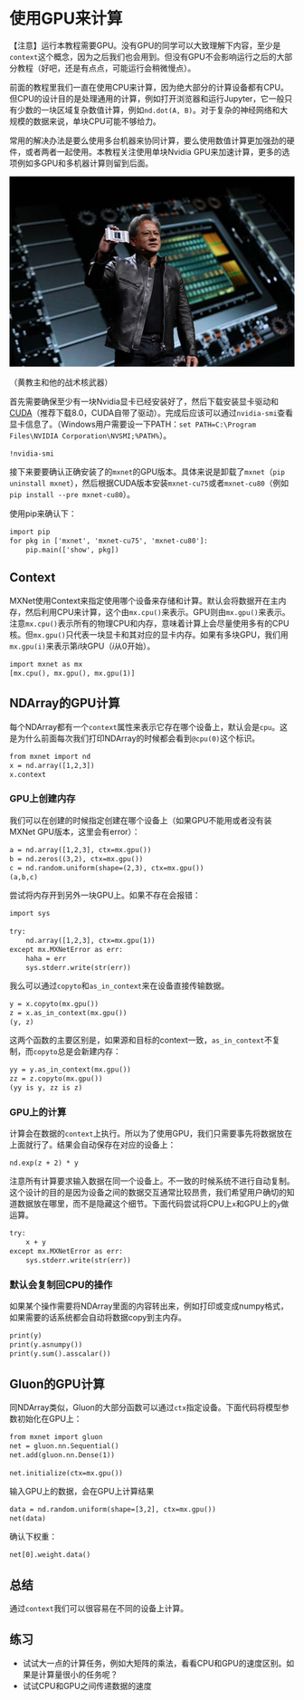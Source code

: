 # 使用GPU来计算

【注意】运行本教程需要GPU。没有GPU的同学可以大致理解下内容，至少是`context`这个概念，因为之后我们也会用到。但没有GPU不会影响运行之后的大部分教程（好吧，还是有点点，可能运行会稍微慢点）。

前面的教程里我们一直在使用CPU来计算，因为绝大部分的计算设备都有CPU。但CPU的设计目的是处理通用的计算，例如打开浏览器和运行Jupyter，它一般只有少数的一块区域复杂数值计算，例如`nd.dot(A, B)`。对于复杂的神经网络和大规模的数据来说，单块CPU可能不够给力。

常用的解决办法是要么使用多台机器来协同计算，要么使用数值计算更加强劲的硬件，或者两者一起使用。本教程关注使用单块Nvidia GPU来加速计算，更多的选项例如多GPU和多机器计算则留到后面。



![](../img/jenson.jpg)

（黄教主和他的战术核武器）

首先需要确保至少有一块Nvidia显卡已经安装好了，然后下载安装显卡驱动和[CUDA](https://developer.nvidia.com/cuda-downloads)（推荐下载8.0，CUDA自带了驱动）。完成后应该可以通过`nvidia-smi`查看显卡信息了。（Windows用户需要设一下PATH：`set PATH=C:\Program Files\NVIDIA Corporation\NVSMI;%PATH%`）。

```{.python .input  n=1}
!nvidia-smi
```

接下来要要确认正确安装了的`mxnet`的GPU版本。具体来说是卸载了`mxnet`（`pip uninstall mxnet`），然后根据CUDA版本安装`mxnet-cu75`或者`mxnet-cu80`（例如`pip install --pre mxnet-cu80`）。

使用pip来确认下：

```{.python .input  n=2}
import pip
for pkg in ['mxnet', 'mxnet-cu75', 'mxnet-cu80']:
    pip.main(['show', pkg])
```

## Context

MXNet使用Context来指定使用哪个设备来存储和计算。默认会将数据开在主内存，然后利用CPU来计算，这个由`mx.cpu()`来表示。GPU则由`mx.gpu()`来表示。注意`mx.cpu()`表示所有的物理CPU和内存，意味着计算上会尽量使用多有的CPU核。但`mx.gpu()`只代表一块显卡和其对应的显卡内存。如果有多块GPU，我们用`mx.gpu(i)`来表示第*i*块GPU（*i*从0开始）。

```{.python .input  n=3}
import mxnet as mx
[mx.cpu(), mx.gpu(), mx.gpu(1)]
```

## NDArray的GPU计算

每个NDArray都有一个`context`属性来表示它存在哪个设备上，默认会是`cpu`。这是为什么前面每次我们打印NDArray的时候都会看到`@cpu(0)`这个标识。

```{.python .input  n=4}
from mxnet import nd
x = nd.array([1,2,3])
x.context
```

### GPU上创建内存

我们可以在创建的时候指定创建在哪个设备上（如果GPU不能用或者没有装MXNet GPU版本，这里会有error）：

```{.python .input  n=5}
a = nd.array([1,2,3], ctx=mx.gpu())
b = nd.zeros((3,2), ctx=mx.gpu())
c = nd.random.uniform(shape=(2,3), ctx=mx.gpu())
(a,b,c)
```

尝试将内存开到另外一块GPU上。如果不存在会报错：

```{.python .input}
import sys

try:
    nd.array([1,2,3], ctx=mx.gpu(1))
except mx.MXNetError as err: 
    haha = err
    sys.stderr.write(str(err))
```

我么可以通过`copyto`和`as_in_context`来在设备直接传输数据。

```{.python .input}
y = x.copyto(mx.gpu())
z = x.as_in_context(mx.gpu())
(y, z)
```

这两个函数的主要区别是，如果源和目标的context一致，`as_in_context`不复制，而`copyto`总是会新建内存：

```{.python .input}
yy = y.as_in_context(mx.gpu())
zz = z.copyto(mx.gpu())
(yy is y, zz is z)
```

### GPU上的计算

计算会在数据的`context`上执行。所以为了使用GPU，我们只需要事先将数据放在上面就行了。结果会自动保存在对应的设备上：

```{.python .input}
nd.exp(z + 2) * y
```

注意所有计算要求输入数据在同一个设备上。不一致的时候系统不进行自动复制。这个设计的目的是因为设备之间的数据交互通常比较昂贵，我们希望用户确切的知道数据放在哪里，而不是隐藏这个细节。下面代码尝试将CPU上`x`和GPU上的`y`做运算。

```{.python .input}
try:
    x + y
except mx.MXNetError as err:    
    sys.stderr.write(str(err))
```

### 默认会复制回CPU的操作

如果某个操作需要将NDArray里面的内容转出来，例如打印或变成numpy格式，如果需要的话系统都会自动将数据copy到主内存。

```{.python .input}
print(y)
print(y.asnumpy())
print(y.sum().asscalar())
```

## Gluon的GPU计算

同NDArray类似，Gluon的大部分函数可以通过`ctx`指定设备。下面代码将模型参数初始化在GPU上：

```{.python .input}
from mxnet import gluon
net = gluon.nn.Sequential()
net.add(gluon.nn.Dense(1))

net.initialize(ctx=mx.gpu())
```

输入GPU上的数据，会在GPU上计算结果

```{.python .input}
data = nd.random.uniform(shape=[3,2], ctx=mx.gpu())
net(data)
```

确认下权重：

```{.python .input}
net[0].weight.data()
```

## 总结

通过`context`我们可以很容易在不同的设备上计算。

## 练习

- 试试大一点的计算任务，例如大矩阵的乘法，看看CPU和GPU的速度区别。如果是计算量很小的任务呢？
- 试试CPU和GPU之间传递数据的速度
